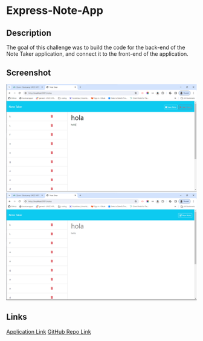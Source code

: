 # Express-Note-App

## Description
The goal of this challenge was to build the code for the back-end of the Note Taker application, and connect it to the front-end of the application. 

## Screenshot
![Image Link](./assets/Express-app-1.png)
![Image Link](./assets/Express-app-2.png)

## Links
[Application Link]()
[GitHub Repo Link](https://github.com/sailorshy94/Express-Note-App)